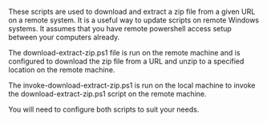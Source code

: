 These scripts are used to download and extract a zip file from a given URL on a remote system. It is a useful way to update scripts on remote Windows systems. It assumes that you have remote powershell access setup between your computers already.

The download-extract-zip.ps1 file is run on the remote machine and is configured to download the zip file from a URL and unzip to a specified location on the remote machine.

The invoke-download-extract-zip.ps1 is run on the local machine to invoke the download-extract-zip.ps1 script on the remote machine.

You will need to configure both scripts to suit your needs.
